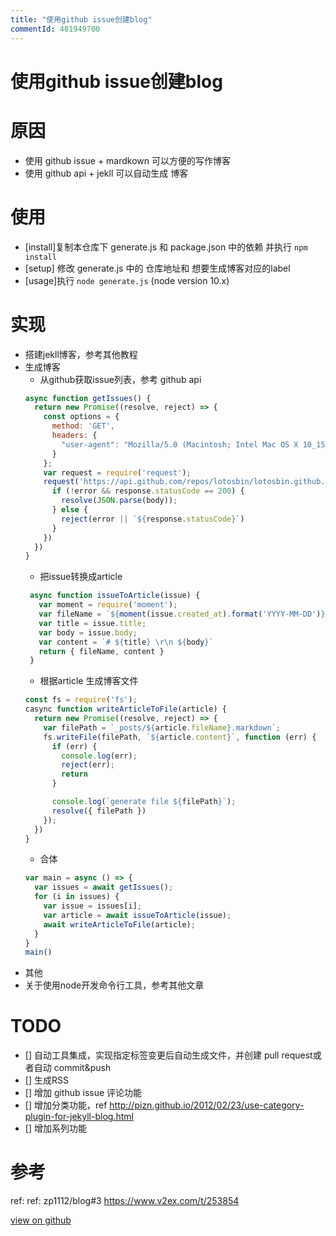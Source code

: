 ```yaml
---
title: "使用github issue创建blog"
commentId: 481949700
---
```

# 使用github issue创建blog

# 原因
- 使用 github issue + mardkown 可以方便的写作博客
- 使用 github api + jekll 可以自动生成 博客

# 使用
- [install]复制本仓库下 generate.js 和 package.json 中的依赖 并执行 `npm install`
- [setup] 修改 generate.js 中的 仓库地址和 想要生成博客对应的label
- [usage]执行 `node generate.js` (node version 10.x)
## 

# 实现
- 搭建jekll博客，参考其他教程
- 生成博客
     - 从github获取issue列表，参考 github api 
     ```javascript
     async function getIssues() {
       return new Promise((resolve, reject) => {
         const options = {
           method: 'GET',
           headers: {
             "user-agent": "Mozilla/5.0 (Macintosh; Intel Mac OS X 10_15_0) AppleWebKit/537.36 (KHTML, like Gecko) Chrome/76.0.3809.100 Safari/537.36"
           }
         };
         var request = require('request');
         request('https://api.github.com/repos/lotosbin/lotosbin.github.io/issues?labels=published', options, function (error, response, body) {
           if (!error && response.statusCode == 200) {
             resolve(JSON.parse(body));
           } else {
             reject(error || `${response.statusCode}`)
           }
         })
       })
     }
    ```
    - 把issue转换成article
    ```javascript
     async function issueToArticle(issue) {
       var moment = require('moment');
       var fileName = `${moment(issue.created_at).format('YYYY-MM-DD')}-${issue.id}-${issue.title}`
       var title = issue.title;
       var body = issue.body;
       var content = `# ${title} \r\n ${body}`
       return { fileName, content }
     }
    ```
    - 根据article 生成博客文件
    ```javascript
    const fs = require('fs');
    casync function writeArticleToFile(article) {
      return new Promise((resolve, reject) => {
        var filePath = `_posts/${article.fileName}.markdown`;
        fs.writeFile(filePath, `${article.content}`, function (err) {
          if (err) {
            console.log(err);
            reject(err);
            return
          }

          console.log(`generate file ${filePath}`);
          resolve({ filePath })
        });
      })
    }
    ```
     - 合体
    ```javascript
    var main = async () => {
      var issues = await getIssues();
      for (i in issues) {
        var issue = issues[i];
        var article = await issueToArticle(issue);
        await writeArticleToFile(article);
      }
    }
    main()
    ```
- 其他
 - 关于使用node开发命令行工具，参考其他文章

# TODO
- [] 自动工具集成，实现指定标签变更后自动生成文件，并创建 pull request或者自动 commit&push
- []  生成RSS
- [] 增加 github issue 评论功能
- [] 增加分类功能，ref http://pizn.github.io/2012/02/23/use-category-plugin-for-jekyll-blog.html
- [] 增加系列功能

# 参考
ref:
ref: zp1112/blog#3
https://www.v2ex.com/t/253854
    
[view on github](https://github.com/lotosbin/lotosbin.github.io/issues/10)
    